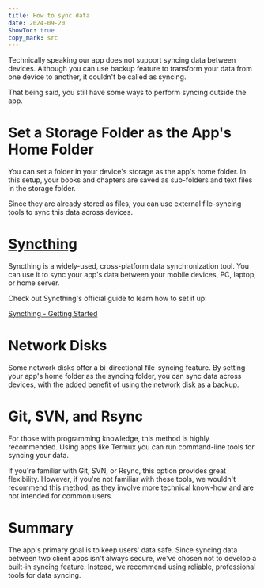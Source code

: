 ```yaml
---
title: How to sync data  
date: 2024-09-20  
ShowToc: true
copy_mark: src
---
```


Technically speaking our app does not support syncing data between devices. Although you can use backup feature to transform your data from one device to another, it couldn't be called as syncing.

That being said, you still have some ways to perform syncing outside the app.

# Set a Storage Folder as the App's Home Folder

You can set a folder in your device's storage as the app's home folder. In this setup, your books and chapters are saved as sub-folders and text files in the storage folder.

Since they are already stored as files, you can use external file-syncing tools to sync this data across devices.

# [Syncthing](https://play.google.com/store/apps/details?id=com.nutomic.syncthingandroid)

Syncthing is a widely-used, cross-platform data synchronization tool. You can use it to sync your app's data between your mobile devices, PC, laptop, or home server.

Check out Syncthing's official guide to learn how to set it up:

[Syncthing - Getting Started](https://docs.syncthing.net/intro/getting-started.html#getting-started)

# Network Disks

Some network disks offer a bi-directional file-syncing feature. By setting your app's home folder as the syncing folder, you can sync data across devices, with the added benefit of using the network disk as a backup.

# Git, SVN, and Rsync

For those with programming knowledge, this method is highly recommended. Using apps like Termux you can run command-line tools for syncing your data.

If you're familiar with Git, SVN, or Rsync, this option provides great flexibility. However, if you're not familiar with these tools, we wouldn't recommend this method, as they involve more technical know-how and are not intended for common users.

# Summary

The app's primary goal is to keep users' data safe. Since syncing data between two client apps isn't always secure, we've chosen not to develop a built-in syncing feature. Instead, we recommend using reliable, professional tools for data syncing.
